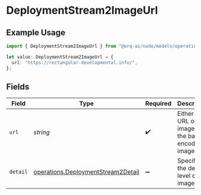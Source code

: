 # DeploymentStream2ImageUrl

## Example Usage

```typescript
import { DeploymentStream2ImageUrl } from "@orq-ai/node/models/operations";

let value: DeploymentStream2ImageUrl = {
  url: "https://rectangular-developmental.info/",
};
```

## Fields

| Field                                                                                    | Type                                                                                     | Required                                                                                 | Description                                                                              |
| ---------------------------------------------------------------------------------------- | ---------------------------------------------------------------------------------------- | ---------------------------------------------------------------------------------------- | ---------------------------------------------------------------------------------------- |
| `url`                                                                                    | *string*                                                                                 | :heavy_check_mark:                                                                       | Either a URL of the image or the base64 encoded image data.                              |
| `detail`                                                                                 | [operations.DeploymentStream2Detail](../../models/operations/deploymentstream2detail.md) | :heavy_minus_sign:                                                                       | Specifies the detail level of the image.                                                 |